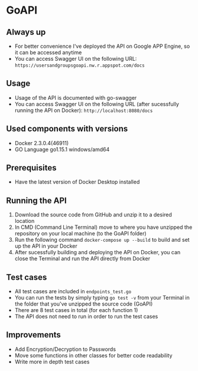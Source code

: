 # GoAPI

## Always up
- For better convenience I've deployed the API on Google APP Engine, so it can be accessed anytime
- You can access Swagger UI on the following URL: `https://usersandgroupsgoapi.nw.r.appspot.com/docs`

## Usage
- Usage of the API is documented with go-swagger
- You can access Swagger UI on the following URL (after sucessfully running the API on Docker): `http://localhost:8080/docs`

## Used components with versions
- Docker 2.3.0.4(46911)
- GO Language go1.15.1 windows/amd64

## Prerequisites
- Have the latest version of Docker Desktop installed

## Running the API
1. Download the source code from GitHub and unzip it to a desired location
2. In CMD (Command Line Terminal) move to where you have unzipped the repository on your local machine (to the GoAPI folder)
3. Run the following command `docker-compose up --build` to build and set up the API in your Docker
4. After sucessfully building and deploying the API on Docker, you can close the Terminal and run the API directly from Docker

## Test cases
- All test cases are included in `endpoints_test.go`
- You can run the tests by simply typing `go test -v` from your Terminal in the folder that you've unzipped the source code (GoAPI)
- There are 8 test cases in total (for each function 1)
- The API does not need to run in order to run the test cases

## Improvements
- Add Encryption/Decryption to Passwords
- Move some functions in other classes for better code readability
- Write more in depth test cases
